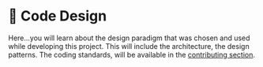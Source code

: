 <!-- ---
icon: material/wall
--- -->


# 🧱 Code Design

Here...you will learn about the design paradigm that was chosen and used while developing this project. This will include the architecture, the design patterns. The coding standards, will be available in the [contributing section](../contributing/index.md).

